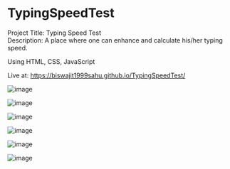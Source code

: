 # TypingSpeedTest

Project Title: Typing Speed Test                                                                                                           
Description: A place where one can enhance and calculate his/her typing speed.

Using HTML, CSS, JavaScript

Live at: https://biswajit1999sahu.github.io/TypingSpeedTest/

![image](https://user-images.githubusercontent.com/79848578/120029291-85678e00-c013-11eb-9b33-29d97a69d83b.png)

![image](https://user-images.githubusercontent.com/79848578/120029354-9d3f1200-c013-11eb-8a6f-04ecea6e9cc6.png)

![image](https://user-images.githubusercontent.com/79848578/120029410-adef8800-c013-11eb-968d-6222a07fd0c8.png)

![image](https://user-images.githubusercontent.com/79848578/120029450-bcd63a80-c013-11eb-8514-e992a27753bd.png)

![image](https://user-images.githubusercontent.com/79848578/120029492-cbbced00-c013-11eb-929a-7acb61e0fb5d.png)

![image](https://user-images.githubusercontent.com/79848578/120029528-db3c3600-c013-11eb-932a-88eec4be4934.png)
